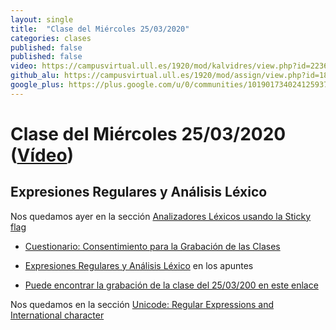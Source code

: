 ```yaml
---
layout: single
title:  "Clase del Miércoles 25/03/2020"
categories: clases
published: false
published: false
video: https://campusvirtual.ull.es/1920/mod/kalvidres/view.php?id=223633
github_alu: https://campusvirtual.ull.es/1920/mod/assign/view.php?id=187733
google_plus: https://plus.google.com/u/0/communities/101901734024125937720
---
```


# Clase del Miércoles 25/03/2020 ([Vídeo]({{page.video}}))

## Expresiones Regulares y Análisis Léxico


Nos quedamos ayer en la sección [Analizadores Léxicos usando la Sticky flag]({{site.baseurl}}/tema2-expresiones-regulares-y-analisis-lexico/#analizadores-l%C3%A9xicos-usando-la-sticky-flag)

* [Cuestionario: Consentimiento para la Grabación de las Clases](https://campusvirtual.ull.es/1920/mod/choice/view.php?id=221155)
  
* [Expresiones Regulares y Análisis Léxico]({{site.baseurl}}/tema2-expresiones-regulares-y-analisis-lexico/) en los apuntes

* [Puede encontrar la grabación de la clase del 25/03/200 en este enlace](https://campusvirtual.ull.es/1920/mod/forum/discuss.php?d=34214#p58743)

Nos quedamos en la sección [Unicode: Regular Expressions and International character](tema2-expresiones-regulares-y-analisis-lexico/#unicode-regular-expressions-and-international-characters)